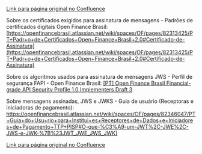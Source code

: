 [Link para página original no Confluence](https://openfinancebrasil.atlassian.net/wiki/spaces/OF/pages/240650189)

Sobre os certificados exigidos para assinatura de mensagens - Padrões de certificados digitais Open Finance Brasil: [https://openfinancebrasil.atlassian.net/wiki/spaces/OF/pages/82313425/PT+Padr+o+de+Certificados+Open+Finance+Brasil+2.0#Certificado-de-Assinatura](https://openfinancebrasil.atlassian.net/wiki/spaces/OF/pages/82313425/PT+Padr+o+de+Certificados+Open+Finance+Brasil+2.0#Certificado-de-Assinatura)

Sobre os algoritmos usados para assinatura de mensagens JWS - Perfil de segurança FAPI - Open Finance Brasil: [\[PT\] Open Finance Brasil Financial-grade API Security Profile 1.0 Implementers Draft 3](../../../../OF/Open%20Finance%20Brasil/Seguran%c3%a7a/Perfil%20de%20Seguran%c3%a7a%20do%20Open%20Finance%20Brasil/v2.0-RC1%20-%20Perfil%20de%20Seguran%c3%a7a%20do%20Open%20Finance%20Brasil/[PT]%20Open%20Finance%20Brasil%20Financial-grade%20API%20Security%20Profile%201.0%20Implementers%20Draft%203)

Sobre mensagens assinadas, JWS e JWKS - Guia de usuário (Receptoras e iniciadoras de pagamento): [https://openfinancebrasil.atlassian.net/wiki/spaces/OF/pages/82346047/PT+Guia+do+Usu+rio+para+Institui+es+Receptores+de+Dados+e+Iniciadores+de+Pagamento+TTP+PISP#O-que-%C3%A9-um-JWT%2C-JWE%2C-JWS-e-JWK-%7B%23JWT_JWE_JWS_JWK)](https://openfinancebrasil.atlassian.net/wiki/spaces/OF/pages/82346047/PT+Guia+do+Usu+rio+para+Institui+es+Receptores+de+Dados+e+Iniciadores+de+Pagamento+TTP+PISP#O-que-%C3%A9-um-JWT%2C-JWE%2C-JWS-e-JWK-%7B%23JWT_JWE_JWS_JWK%29)

[Link para página original no Confluence](https://openfinancebrasil.atlassian.net/wiki/spaces/OF/pages/240650189)